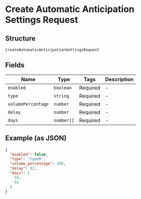 
# Create Automatic Anticipation Settings Request

## Structure

`CreateAutomaticAnticipationSettingsRequest`

## Fields

| Name | Type | Tags | Description |
|  --- | --- | --- | --- |
| `enabled` | `boolean` | Required | - |
| `type` | `string` | Required | - |
| `volumePercentage` | `number` | Required | - |
| `delay` | `number` | Required | - |
| `days` | `number[]` | Required | - |

## Example (as JSON)

```json
{
  "enabled": false,
  "type": "type8",
  "volume_percentage": 208,
  "delay": 82,
  "days": [
    58,
    59
  ]
}
```

